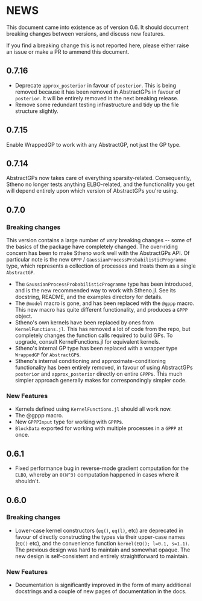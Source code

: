 # NEWS

This document came into existence as of version 0.6. It should document breaking changes
between versions, and discuss new features.

If you find a breaking change this is not reported here, please either raise an issue or
make a PR to ammend this document.

## 0.7.16
- Deprecate `approx_posterior` in favour of `posterior`. This is being removed because it has been removed in AbstractGPs in favour of `posterior`. It will be entirely removed in the next breaking release.
- Remove some redundant testing infrastructure and tidy up the file structure slightly.

## 0.7.15
Enable WrappedGP to work with any AbstractGP, not just the GP type.

## 0.7.14

AbstractGPs now takes care of everything sparsity-related.
Consequently, Stheno no longer tests anything ELBO-related, and the functionality you get
will depend entirely upon which version of AbstractGPs you're using.

## 0.7.0

### Breaking changes

This version contains a large number of _very_ breaking changes -- some of the basics of the package have completely changed. The over-riding concern has been to make Stheno work well with the AbstractGPs API. Of particular note is the new `GPPP` / `GaussianProcessProbabilisticProgramme` type, which represents a collection of processes and treats them as a single `AbstractGP`.

- The `GaussianProcessProbabilisticProgramme` type has been introduced, and is the new recommended way to work with Stheno.jl. See its docstring, README, and the examples directory for details.
- The `@model` macro is gone, and has been replaced with the `@gppp` macro. This new macro has quite different functionality, and produces a `GPPP` object.
- Stheno's own kernels have been replaced by ones from `KernelFunctions.jl`. This has removed a lot of code from the repo, but completely changes the function calls required to build GPs. To upgrade, consult KernelFunctions.jl for equivalent kernels.
- Stheno's internal GP type has been replaced with a wrapper type `WrappedGP` for `AbstractGP`s.
- Stheno's internal conditioning and approximate-conditioning functionality has been entirely removed, in favour of using AbstractGPs `posterior` and `approx_posterior` directly on entire `GPPP`s. This much simpler approach generally makes for correspondingly simpler code.

### New Features

- Kernels defined using `KernelFunctions.jl` should all work now.
- The @gppp macro.
- New `GPPPInput` type for working with `GPPP`s.
- `BlockData` exported for working with multiple processes in a `GPPP` at once.

## 0.6.1

- Fixed performance bug in reverse-mode gradient computation for the `ELBO`, whereby an `O(N^3)` computation happened in cases where it shouldn't.

## 0.6.0

### Breaking changes

- Lower-case kernel constructors (`eq()`, `eq(l)`, etc) are deprecated in favour of directly constructing the types via their upper-case names (`EQ()` etc), and the convenience function `kernel(EQ(); l=0.1, s=1.1)`. The previous design was hard to maintain and somewhat opaque. The new design is self-consistent and entirely straightforward to maintain.

### New Features
- Documentation is significantly improved in the form of many additional docstrings and a couple of new pages of documentation in the docs.
